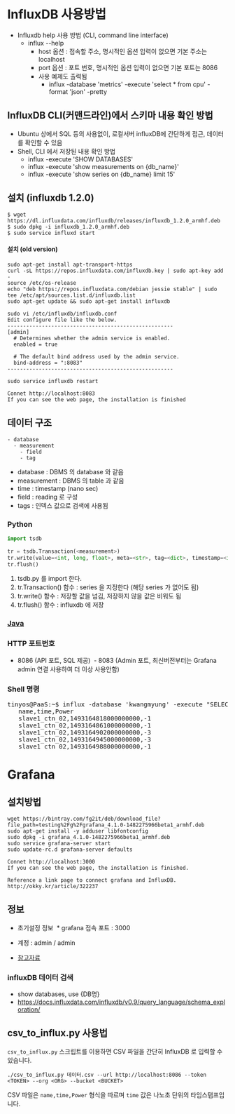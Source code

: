 
# InfluxDB 사용방법
* Influxdb help 사용 방법 (CLI, command line interface)
  - influx --help
    - host 옵션 : 접속할 주소, 명시적인 옵션 입력이 없으면 기본 주소는 localhost
    - port 옵션 : 포트 번호, 명시적인 옵션 입력이 없으면 기본 포트는 8086
    - 사용 예제도 출력됨
      - influx -database 'metrics' -execute 'select * from cpu' -format 'json' -pretty
    
## InfluxDB CLI(커맨드라인)에서 스키마 내용 확인 방법
* Ubuntu 상에서 SQL 등의 사용없이, 로컬서버 influxDB에 간단하게 접근, 데이터를 확인할 수 있음
* Shell, CLI 에서 저장된 내용 확인 방법 
  - influx -execute 'SHOW DATABASES'
  - influx -execute 'show measurements on {db_name}'
  - influx -execute 'show series on {db_name} limit 15'

## 설치 (influxdb 1.2.0)
```
$ wget https://dl.influxdata.com/influxdb/releases/influxdb_1.2.0_armhf.deb
$ sudo dpkg -i influxdb_1.2.0_armhf.deb
$ sudo service influxd start
```
#### 설치 (old version)
```
sudo apt-get install apt-transport-https
curl -sL https://repos.influxdata.com/influxdb.key | sudo apt-key add -
source /etc/os-release
echo "deb https://repos.influxdata.com/debian jessie stable" | sudo tee /etc/apt/sources.list.d/influxdb.list
sudo apt-get update && sudo apt-get install influxdb

sudo vi /etc/influxdb/influxdb.conf
Edit configure file like the below.
-----------------------------------------------------
[admin]                                                
  # Determines whether the admin service is enabled.   
  enabled = true                               

  # The default bind address used by the admin service.
  bind-address = ":8083"
-----------------------------------------------------

sudo service influxdb restart

Connet http://localhost:8083
If you can see the web page, the installation is finished

```

## 데이터 구조
```
- database
  - measurement
    - field
    - tag
```
* database : DBMS 의 database 와  같음
* measurement : DBMS 의 table 과 같음
* time : timestamp (nano sec)
* field : reading 로 구성
* tags : 인덱스 값으로 검색에 사용됨

### Python
```python
import tsdb

tr = tsdb.Transaction(<measurement>)
tr.write(value=<int, long, float>, meta=<str>, tag=<dict>, timestamp=<int, long>)
tr.flush()
```
1. tsdb.py 를 import 한다.
2. tr.Transaction() 함수 : series 을 지정한다 (해당 series 가 없어도 됨)
3. tr.write() 함수 : 저장할 값을 넘김, 저장하지 않을 값은 비워도 됨
4. tr.flush() 함수 : influxdb 에 저장

### [Java](java.md)

### HTTP 포트번호
  - 8086 (API 포트, SQL 제공)
  - 8083 (Admin 포트, 최신버전부터는 Grafana admin 연결 사용하여 더 이상 사용안함)

### Shell 명령

<pre>
tinyos@PaaS:~$ influx -database 'kwangmyung' -execute "SELECT Power FROM slave1_ctn_02 WHERE time >= '2017-04-26 00:00:00' limit 50" -format csv
   name,time,Power
   slave1_ctn_02,1493164818000000000,-1
   slave1_ctn_02,1493164861000000000,-1
   slave1_ctn_02,1493164902000000000,-3
   slave1_ctn_02,1493164945000000000,-3
   slave1_ctn_02,1493164988000000000,-1
</pre>

# Grafana

## 설치방법

```
wget https://bintray.com/fg2it/deb/download_file?file_path=testing%2Fg%2Fgrafana_4.1.0-1482275966beta1_armhf.deb
sudo apt-get install -y adduser libfontconfig
sudo dpkg -i grafana_4.1.0-1482275966beta1_armhf.deb
sudo service grafana-server start
sudo update-rc.d grafana-server defaults

Connet http://localhost:3000
If you can see the web page, the installation is finished.

Reference a link page to connect grafana and InfluxDB.
http://okky.kr/article/322237
```

## 정보

 * 초기설정 정보
  * grafana 접속 포트 : 3000
  * 계정 : admin / admin
  
* [참고자료](https://github.com/fg2it/grafana-on-raspberry)

### influxDB 데이터 검색
  - show databases, use {DB명}
  - https://docs.influxdata.com/influxdb/v0.9/query_language/schema_exploration/

## csv_to_influx.py 사용법

`csv_to_influx.py` 스크립트를 이용하면 CSV 파일을 간단히 InfluxDB 로 입력할 수 있습니다.

```
./csv_to_influx.py 데이터.csv --url http://localhost:8086 --token <TOKEN> --org <ORG> --bucket <BUCKET>
```

CSV 파일은 `name,time,Power` 형식을 따르며 `time` 값은 나노초 단위의 타임스탬프입니다.
